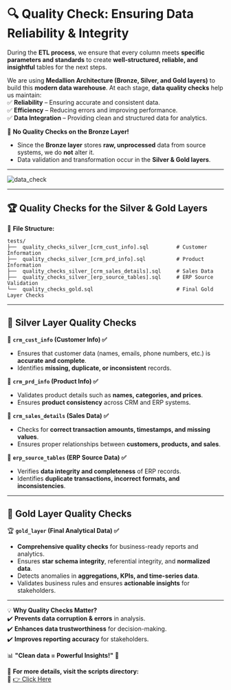 
# 🔍 **Quality Check: Ensuring Data Reliability & Integrity**  

During the **ETL process**, we ensure that every column meets **specific parameters and standards** to create **well-structured, reliable, and insightful** tables for the next steps.  

We are using **Medallion Architecture (Bronze, Silver, and Gold layers)** to build this **modern data warehouse**. At each stage, **data quality checks** help us maintain:  
✅ **Reliability** – Ensuring accurate and consistent data.  
✅ **Efficiency** – Reducing errors and improving performance.  
✅ **Data Integration** – Providing clean and structured data for analytics.  

🚫 **No Quality Checks on the Bronze Layer!**  
- Since the **Bronze layer** stores **raw, unprocessed** data from source systems, we do **not** alter it.  
- Data validation and transformation occur in the **Silver & Gold layers**.  

---
![data_check](https://github.com/user-attachments/assets/4f0ef086-9342-4ebc-b804-db006b8d138f)

---

## 🏆 **Quality Checks for the Silver & Gold Layers**  

📌 **File Structure:**  
```
tests/
├──  quality_checks_silver_[crm_cust_info].sql         # Customer Information  
├──  quality_checks_silver_[crm_prd_info].sql          # Product Information  
├──  quality_checks_silver_[crm_sales_details].sql     # Sales Data  
├──  quality_checks_silver_[erp_source_tables].sql     # ERP Source Validation  
└──  quality_checks_gold.sql                           # Final Gold Layer Checks  
```

---

## 🥈 **Silver Layer Quality Checks**  

🔹 **`crm_cust_info` (Customer Info) ✅**  
   - Ensures that customer data (names, emails, phone numbers, etc.) is **accurate and complete**.  
   - Identifies **missing, duplicate, or inconsistent** records.  

🔹 **`crm_prd_info` (Product Info) ✅**  
   - Validates product details such as **names, categories, and prices**.  
   - Ensures **product consistency** across CRM and ERP systems.  

🔹 **`crm_sales_details` (Sales Data) ✅**  
   - Checks for **correct transaction amounts, timestamps, and missing values**.  
   - Ensures proper relationships between **customers, products, and sales**.  

🔹 **`erp_source_tables` (ERP Source Data) ✅**  
   - Verifies **data integrity and completeness** of ERP records.  
   - Identifies **duplicate transactions, incorrect formats, and inconsistencies**.  

---

## 🥇 **Gold Layer Quality Checks**  

🏆 **`gold_layer` (Final Analytical Data) ✅**  
   - **Comprehensive quality checks** for business-ready reports and analytics.  
   - Ensures **star schema integrity**, referential integrity, and **normalized data**.  
   - Detects anomalies in **aggregations, KPIs, and time-series data**.  
   - Validates business rules and ensures **actionable insights** for stakeholders.  

---

💡 **Why Quality Checks Matter?**  
✔️ **Prevents data corruption & errors** in analysis.  
✔️ **Enhances data trustworthiness** for decision-making.  
✔️ **Improves reporting accuracy** for stakeholders.  

📊 **"Clean data = Powerful Insights!"** 🚀  


📌 **For more details, visit the scripts directory:**  
🔗 [👉 Click Here](../scripts)  

